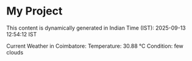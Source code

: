 # My Project

This content is dynamically generated in Indian Time (IST): 2025-09-13 12:54:12 IST


Current Weather in Coimbatore:
Temperature: 30.88 °C
Condition: few clouds
